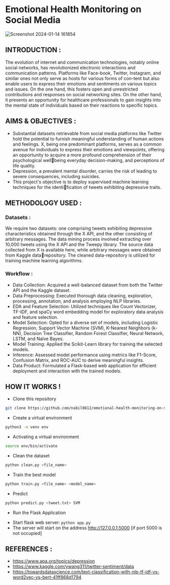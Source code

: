 # Emotional Health Monitoring on Social Media


![Screenshot 2024-01-14 161854](https://github.com/nabil0812/emotional-health-monitoring-on-social-media/assets/105557940/b91ccde0-8661-47ec-b2f7-7421378b6a58)



## INTRODUCTION :


The evolution of internet and communication technologies, notably online social networks, has revolutionized electronic interactions and communication patterns. Platforms like Face-book, Twitter, Instagram, and similar ones not only serve as hosts for various forms of con-tent but also enable users to express their emotions and sentiments on various topics and issues. 
On the one hand, this fosters open and unrestricted contributions and responses on social networking sites. On the other hand, it presents an opportunity for healthcare professionals to gain insights into the mental state of individuals based on their reactions to specific topics. 





## AIMS & OBJECTIVES :


* Substantial datasets retrievable from social media platforms like Twitter hold the potential to furnish meaningful understanding of human actions and feelings. X, being one predominant platforms, serves as a common avenue for individuals to express their emotions and viewpoints, offering an opportunity to acquire a more profound comprehension of their psychological wellbeing everyday decision-making, and perceptions of life quality. 
* Depression, a prevalent mental disorder, carries the risk of leading to severe consequences, including suicides.
* This project's objective is to deploy supervised machine learning techniques for the identification of tweets exhibiting depressive traits.




## METHODOLOGY USED :


### Datasets :

We require two datasets: one comprising tweets exhibiting depressive characteristics obtained through the X API, and the other consisting of arbitrary messages. The data mining process involved extracting over 10,000 tweets using the X API and the Tweepy library. The source data collected from X is available here, while arbitrary messages were obtained from Kaggle datarepository. The cleaned data-repository is utilized for training machine learning algorithms.


### Workflow :

* Data Collection: Acquired a well-balanced dataset from both the Twitter API and the Kaggle dataset.
* Data Preprocessing: Executed thorough data cleaning, exploration, processing, annotation, and analysis employing NLP libraries.
* EDA and Feature Selection: Utilized techniques like Count Vectorizer, TF-IDF, and spaCy word embedding model for exploratory data analysis and feature selection.
* Model Selection: Opted for a diverse set of models, including Logistic Regression, Support Vector Machine (SVM), K-Nearest Neighbors (k-NN), Decision Tree Classifier, Random Forest Classifier, Neural Network, LSTM, and Naïve Bayes.
* Model Training: Applied the Scikit-Learn library for training the selected models.
* Inference: Assessed model performance using metrics like F1-Score, Confusion Matrix, and ROC-AUC to derive meaningful insights.
* Data Product: Formulated a Flask-based web application for efficient deployment and interaction with the trained models.
  

## HOW IT WORKS !

* Clone this repository

```bash
git clone https://github.com/nabil0812/emotional-health-monitoring-on-social-media.git 
```

* Create a virtual environment

```bash
python3 -m venv env
```

* Activating a virtual environment

```bash
source env/bin/activate
```

* Clean the dataset

```bash
python clean.py <file_name> 
```
* Train the best model
```bash
python train.py <file_name> <model_name>
```
* Predict 
```bash
python predict.py <tweet.txt> SVM
```
* Run the Flask Application

- Start flask web server: `python app.py`
- The server will start on the address http://127.0.0.1:5000 [if port 5000 is not occupied]

  


## REFERENCES :

* https://www.apa.org/topics/depression
* https://www.kaggle.com/ywang311/twitter-sentiment/data
* https://towardsdatascience.com/text-classification-with-nlp-tf-idf-vs-word2vec-vs-bert-41ff868d1794
  





